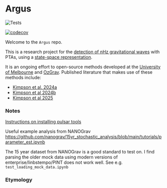 # Argus

![Tests](https://github.com/tomkimpson/Argus/actions/workflows/run_test.yml/badge.svg)


[![codecov](https://codecov.io/gh/tomkimpson/Argus/graph/badge.svg?token=2PEOHCFV1K)](https://codecov.io/gh/tomkimpson/Argus)


Welcome to the `Argus` repo.

This is a research project for the [detection of nHz gravitational waves](https://arxiv.org/abs/2105.13270) with PTAs, using a [state-space representation](https://en.wikipedia.org/wiki/State-space_representation). 

It is an ongoing effort to open-source methods developed at the [University of Melbourne](https://github.com/UniMelb-NSGW) and [OzGrav](https://www.ozgrav.org). Published literature that makes use of these methods include:

* [Kimpson et al. 2024a](https://arxiv.org/abs/2409.14613)
* [Kimpson et al 2024b](https://arxiv.org/abs/2410.10087)
* [Kimpson et al 2025](https://arxiv.org/abs/2501.06990)





### Notes

[Instructions on installing pulsar tools](https://gist.github.com/tomkimpson/5a245f6f1a8fc3b9cb39258741f7b572)


Useful example analysis from NANOGrav https://github.com/nanograv/15yr_stochastic_analysis/blob/main/tutorials/parameter_est.ipynb

The 15 year dataset from NANOGrav is a good standard to test on. I find parsing the older mock data using modern versions of enterprise/linbstempo/PINT does not work well. See e.g. `test_loading_mock_data.ipynb`




### Etymology



